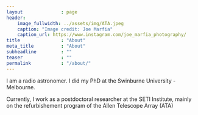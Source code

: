 ```yaml
---
layout              : page
header:
    image_fullwidth: ../assets/img/ATA.jpeg
    caption: "Image credit: Joe Marfia"
    caption_url: https://www.instagram.com/joe_marfia_photography/
title               : "About"
meta_title          : "About"
subheadline         : ""
teaser              : ""
permalink           : "/about/"
---
```

I am a radio astronomer. I did my PhD at the Swinburne University - Melbourne.

Currently, I work as a postdoctoral researcher at the SETI Institute, mainly on the refurbishement program 
of the Allen Telescope Array (ATA)
